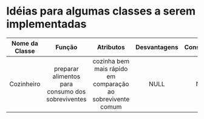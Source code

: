 # Idéias para algumas classes a serem implementadas

Nome da Classe | Função | Atributos | Desvantagens | Construtores | Idealizador
:------------: | :----: | :-------: | :----------: | :----------: | ---------: |
Cozinheiro | preparar alimentos para consumo dos sobreviventes | cozinha bem mais rápido em comparação ao sobrevivente comum| NULL | NULL | Arthur
